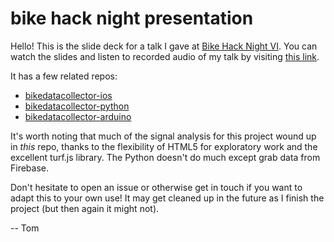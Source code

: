 # bike hack night presentation

Hello! This is the slide deck for a talk I gave at [Bike Hack Night VI](https://www.meetup.com/Transportation-Techies/events/231755172/). You can watch the slides and listen to recorded audio of my talk by visiting [this link](https://sbma44.s3-website-us-east-1.amazonaws.com/bike-hack-night/index.html).

It has a few related repos:

- [bikedatacollector-ios](https://github.com/sbma44/bikedatacollector-ios)
- [bikedatacollector-python](https://github.com/sbma44/bikedatacollector-python)
- [bikedatacollector-arduino](https://github.com/sbma44/bikedatacollector-arduino)

It's worth noting that much of the signal analysis for this project wound up in _this_ repo, thanks to the flexibility of HTML5 for exploratory work and the excellent turf.js library. The Python doesn't do much except grab data from Firebase.

Don't hesitate to open an issue or otherwise get in touch if you want to adapt this to your own use! It may get cleaned up in the future as I finish the project (but then again it might not).

-- Tom
